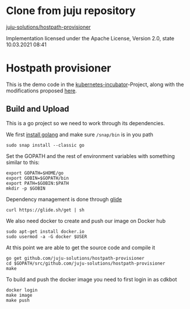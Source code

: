 # Clone from juju repository 

[juju-solutions/hostpath-provisioner](https://github.com/juju-solutions/hostpath-provisioner)

Implementation licensed under the Apache License, Version 2.0, state 10.03.2021 08:41

# Hostpath provisioner
This is the demo code in the [kubernetes-incubator](https://github.com/kubernetes-incubator/external-storage/tree/master/docs/demo/hostpath-provisioner)-Project,
along with the modifications proposed [here](https://github.com/MaZderMind/hostpath-provisioner).

## Build and Upload
This is a go project so we need to work through its dependencies.

We first [install golang](https://github.com/golang/go/wiki/Ubuntu)
and make sure `/snap/bin` is in you path 


```
sudo snap install --classic go
```

Set the GOPATH and the rest of environment variables with something similar to this:

```
export GOPATH=$HOME/go
export GOBIN=$GOPATH/bin
export PATH=$GOBIN:$PATH
mkdir -p $GOBIN
```

Dependency management is done through [glide](https://github.com/Masterminds/glide)

```
curl https://glide.sh/get | sh
```

We also need docker to create and push our image on Docker hub

```
sudo apt-get install docker.io
sudo usermod -a -G docker $USER
```

At this point we are able to get the source code and compile it
```
go get github.com/juju-solutions/hostpath-provisioner
cd $GOPATH/src/github.com/juju-solutions/hostpath-provisioner
make
```

To build and push the docker image you need to first login in as cdkbot
```
docker login
make image
make push
```

